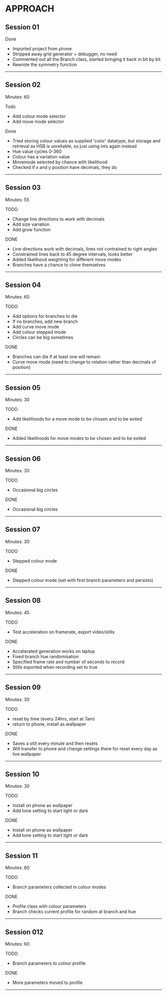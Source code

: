 # APPROACH


## Session 01

Done
- Imported project from phone 
- Stripped away grid generator + debugger, no need
- Commented out all the Branch class, started bringing it back in bit by bit
- Rewrote the symmetry function

---

## Session 02

Minutes: 60 

Todo
- Add colour mode selector
- Add move mode selector

Done
- Tried storing colour values as supplied 'color' datatype, but storage and retrieval as HSB is unreliable, so just using ints again instead
- Hue value cycles 0-360
- Colour has a variation value 
- Movemode selected by chance with likelihood
- Checked if x and y position have decimals, they do

---

## Session 03

Minutes: 55

TODO
- Change line directions to work with decimals
- Add size variation
- Add grow function

DONE
- Line directions work with decimals, lines not contrained to right angles
- Constrained lines back to 45 degree intervals, looks better
- Added likelihood weighting for different move modes
- Branches have a chance to clone themselves

---

## Session 04

Minutes: 60

TODO
- Add options for branches to die
- If no branches, add new branch
- Add curve move mode
- Add colour stepped mode
- Circles can be big sometimes

DONE
- Branches can die if at least one will remain
- Curve move mode (need to change to rotation rather than decimals of position)

---

## Session 05

Minutes: 30

TODO
- Add likelihoods for a move mode to be chosen and to be exited

DONE
- Added likelihoods for move modes to be chosen and to be exited

---

## Session 06

Minutes: 30

TODO
- Occasional big circles


DONE
- Occasional big circles

---

## Session 07

Minutes: 30

TODO
- Stepped colour mode

DONE
- Stepped colour mode (set with first branch parameters and persists)

---

## Session 08

Minutes: 45

TODO
- Test acceleration on framerate, export video/stills

DONE
- Accelerated generation works on laptop
- Fixed branch hue randomisation
- Specified frame rate and number of seconds to record
- Stills exported when recording set to true

---

## Session 09

Minutes: 30

TODO
- reset by time (every 24hrs, start at 7am)
- return to phone, install as wallpaper

DONE
- Saves a still every minute and then resets
- Will transfer to phone and change settings there for reset every day as live wallpaper

---

## Session 10

Minutes: 30

TODO
- Install on phone as wallpaper
- Add tone setting to start light or dark

DONE
- Install on phone as wallpaper
- Add tone setting to start light or dark

---

## Session 11

Minutes: 60

TODO
- Branch parameters collected in colour modes

DONE
- Profile class with colour parameters
- Branch checks current profile for random at branch and hue

---

## Session 012

Minutes: 60

TODO
- Branch parameters to colour profile

DONE
- More parameters moved to profile

---